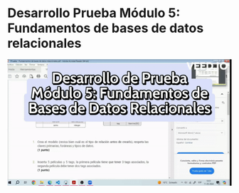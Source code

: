 # Desarrollo Prueba Módulo 5: Fundamentos de bases de datos relacionales

[![Video Desarrollo Prueba](/screenshots/thumb_gif.gif)](https://vimeo.com/922130771)
